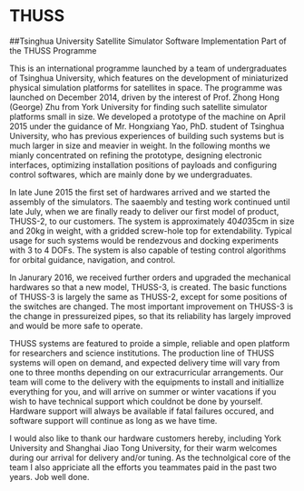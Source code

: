 # THUSS
##Tsinghua University Satellite Simulator Software Implementation
Part of the THUSS Programme

This is an international programme launched by a team of undergraduates of Tsinghua University, which features on the development of miniaturized physical simulation platforms for satellites in space. The programme was launched on December 2014, driven by the interest of Prof. Zhong Hong (George) Zhu from York University for finding such satellite simulator platforms small in size. We developed a prototype of the machine on April 2015 under the guidance of Mr. Hongxiang Yao, PhD. student of Tsinghua University, who has previous experiences of building such systems but is much larger in size and meavier in weight. In the following months we mianly concentrated on refining the prototype, designing electronic interfaces, optimizing installation positions of payloads and configuring control softwares, which are mainly done by we undergraduates.

In late June 2015 the first set of hardwares arrived and we started the assembly of the simulators. The saaembly and testing work continued until late July, when we are finally ready to deliver our first model of product, THUSS-2, to our customers. The system is approximately 40*40*35cm in size and 20kg in weight, with a gridded screw-hole top for extendability. Typical usage for such systems would be rendezvous and docking experiments with 3 to 4 DOFs. The system is also capable of testing control algorithms for orbital guidance, navigation, and control.

In Janurary 2016, we received further orders and upgraded the mechanical hardwares so that a new model, THUSS-3, is created. The basic functions of THUSS-3 is largely the same as THUSS-2, except for some positions of the switches are changed. The most important improvement on THUSS-3 is the change in pressureized pipes, so that its reliability has largely improved and would be more safe to operate.

THUSS systems are featured to proide a simple, reliable and open platform for researchers and science institutions. The production line of THUSS systems will open on demand, and expected delivery time will vary from one to three months depending on our extracurricular arrangements. Our team will come to the delivery with the equipments to install and initiallize everything for you, and will arrive on summer or winter vacations if you wish to have technical support which couldnot be done by yourself. Hardware support will always be available if fatal failures occured, and software support will continue as long as we have time.

I would also like to thank our hardware customers hereby, including York University and Shanghai Jiao Tong University, for their warm welcomes during our arrival for delivery and/or tuning. As the technolgical core of the team I also appriciate all the efforts you teammates paid in the past two years. Job well done.
